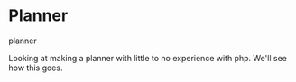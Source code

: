 # Planner

planner

Looking at making a planner with little to no experience with php. We'll see how this goes.
